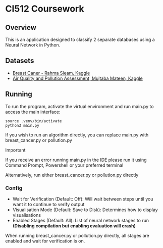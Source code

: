 # CI512 Coursework

## Overview

This is an application designed to classify 2 separate databases using a Neural Network in Python.

## Datasets

- [Breast Caner - Rahma Sleam, Kaggle](https://www.kaggle.com/datasets/rahmasleam/breast-cancer)
- [Air Quality and Pollution Assessment, Mujtaba Mateen, Kaggle](https://www.kaggle.com/datasets/mujtabamatin/air-quality-and-pollution-assessment)

## Running

To run the program, activate the virtual environment and run main.py to access the main interface:

```shell
source .venv/bin/activate
python3 main.py
```

If you wish to run an algorithm directly, you can replace main.py with breast_cancer.py or pollution.py

> [!IMPORTANT]
> If you receive an error running main.py in the IDE please run it using Command Prompt, Powershell or your preferred
> terminal
>
> Alternatively, run either breast_cancer.py or pollution.py directly

### Config

- Wait for Verification (Default: Off): Will wait between steps until you want it to continue to verify output
- Visualisation Mode (Default: Save to Disk): Determines how to display visualisations
- Enabled Stages (Default: All): List of neural network stages to run **(Disabling compilation but enabling evaluation
  will crash)**

When running breast_cancer.py or pollution.py directly, all stages are enabled and wait for verification is on.
